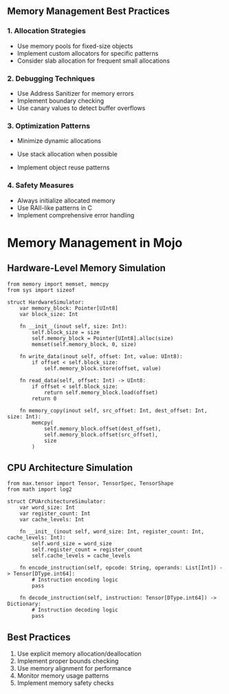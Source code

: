 ## Memory Management Best Practices

### 1. Allocation Strategies
- Use memory pools for fixed-size objects
- Implement custom allocators for specific patterns
- Consider slab allocation for frequent small allocations

### 2. Debugging Techniques
- Use Address Sanitizer for memory errors
- Implement boundary checking
- Use canary values to detect buffer overflows

### 3. Optimization Patterns
- Minimize dynamic allocations
- Use stack allocation when possible

- Implement object reuse patterns

### 4. Safety Measures
- Always initialize allocated memory
- Use RAII-like patterns in C
- Implement comprehensive error handling

# Memory Management in Mojo

## Hardware-Level Memory Simulation
```mojo
from memory import memset, memcpy
from sys import sizeof

struct HardwareSimulator:
    var memory_block: Pointer[UInt8]
    var block_size: Int

    fn __init__(inout self, size: Int):
        self.block_size = size
        self.memory_block = Pointer[UInt8].alloc(size)
        memset(self.memory_block, 0, size)

    fn write_data(inout self, offset: Int, value: UInt8):
        if offset < self.block_size:
            self.memory_block.store(offset, value)

    fn read_data(self, offset: Int) -> UInt8:
        if offset < self.block_size:
            return self.memory_block.load(offset)
        return 0

    fn memory_copy(inout self, src_offset: Int, dest_offset: Int, size: Int):
        memcpy(
            self.memory_block.offset(dest_offset), 
            self.memory_block.offset(src_offset), 
            size
        )
```

## CPU Architecture Simulation
```mojo
from max.tensor import Tensor, TensorSpec, TensorShape
from math import log2

struct CPUArchitectureSimulator:
    var word_size: Int
    var register_count: Int
    var cache_levels: Int
    
    fn __init__(inout self, word_size: Int, register_count: Int, cache_levels: Int):
        self.word_size = word_size
        self.register_count = register_count
        self.cache_levels = cache_levels

    fn encode_instruction(self, opcode: String, operands: List[Int]) -> Tensor[DType.int64]:
        # Instruction encoding logic
        pass

    fn decode_instruction(self, instruction: Tensor[DType.int64]) -> Dictionary:
        # Instruction decoding logic
        pass
```

## Best Practices
1. Use explicit memory allocation/deallocation
2. Implement proper bounds checking
3. Use memory alignment for performance
4. Monitor memory usage patterns
5. Implement memory safety checks